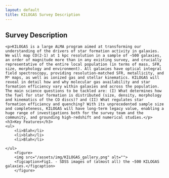 ```yaml
---
layout: default
title: KILOGAS Survey Description
---
```

<h2 class="pageTitle">Survey Description</h2>

<div class="home">
	
	<p>KILOGAS is a large ALMA program aimed at transforming our understanding of the drivers of star formation activity in galaxies. We will map CO(2-1) at 1 kpc resolution in a sample of ~500 galaxies, an order of magnitude more than in any existing survey, and crucially representative of the entire local population (in terms of mass, SFR, size, morphology and environment). All galaxies have optical integral field spectroscopy, providing resolution-matched SFR, metallicity, and M* maps, as well as ionized gas and stellar kinematics. KILOGAS will reveal in detail how and why molecular gas availability and star formation efficiency vary within galaxies and across the population. The main science questions to be tackled are: (I) What determines how the fuel for star formation is distributed (size, density, morphology and kinematics of the CO discs)? and (II) What regulates star formation efficiency and quenching? With its unprecedented sample size and completeness, KILOGAS will have long-term legacy value, enabling a huge range of investigations both for the survey team and the community, and grounding high-redshift and numerical studies.</p>
	<h3>Key Features</h3>
	<ul>
		<li>Blah</li>
  		<li>blah</li>
  		<li>Blah</li>

  	</ul>
		<figure>
		<img src="/assets/img/KILOGAS_gallery.png" alt=""> 
		<figcaption>Fig1. - SDSS images of (almost all) the ~500 KILOGAS galaxies.</figcaption>
		</figure>
</div>
